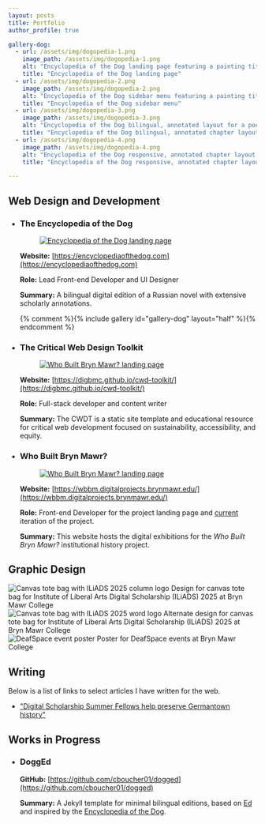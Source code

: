 ```yaml
---
layout: posts
title: Portfolio
author_profile: true

gallery-dog:
  - url: /assets/img/dogopedia-1.png
    image_path: /assets/img/dogopedia-1.png
    alt: "Encyclopedia of the Dog landing page featuring a painting titled, 'Hunters in the Snow' by Pieter Bruegel"
    title: "Encyclopedia of the Dog landing page"
  - url: /assets/img/dogopedia-2.png
    image_path: /assets/img/dogopedia-2.png
    alt: "Encyclopedia of the Dog sidebar menu featuring a painting titled, 'Man lecturing to wolves'"
    title: "Encyclopedia of the Dog sidebar menu"
  - url: /assets/img/dogopedia-3.png
    image_path: /assets/img/dogopedia-3.png
    alt: "Encyclopedia of the Dog bilingual, annotated layout for a poetry chapter"
    title: "Encyclopedia of the Dog bilingual, annotated chapter layout"
  - url: /assets/img/dogopedia-4.png
    image_path: /assets/img/dogopedia-4.png
    alt: "Encyclopedia of the Dog responsive, annotated chapter layout for mobile devices"
    title: "Encyclopedia of the Dog responsive, annotated chapter layout for mobile devices"

---
```


## Web Design and Development

- ### The Encyclopedia of the Dog

  <figure>
    <a href="https://encyclopediaofthedog.com/"><img alt="Encyclopedia of the Dog landing page" src="{{ site.baseurl }}/assets/img/dogopedia-1.png"/></a>
  </figure>

  **Website:** [https://encyclopediaofthedog.com](https://encyclopediaofthedog.com)
  
  **Role:** Lead Front-end Developer and UI Designer
  
  **Summary:** A bilingual digital edition of a Russian novel with extensive scholarly annotations.

  {% comment %}{% include gallery id="gallery-dog" layout="half" %}{% endcomment %}


- ### The Critical Web Design Toolkit

  <figure>
    <a href="https://digbmc.github.io/cwd-toolkit/"><img alt="Who Built Bryn Mawr? landing page" src="{{ site.baseurl }}/assets/img/cwdt-landing.png"/></a>
  </figure>
  
  **Website:** [https://digbmc.github.io/cwd-toolkit/](https://digbmc.github.io/cwd-toolkit/)
  
  **Role:** Full-stack developer and content writer
  
  **Summary:** The CWDT is a static site template and educational resource for critical web development focused on sustainability, accessibility, and equity.

- ### Who Built Bryn Mawr?

  <figure>
    <a href="https://wbbm.digitalprojects.brynmawr.edu/"><img alt="Who Built Bryn Mawr? landing page" src="{{ site.baseurl }}/assets/img/wbbm-landing.png"/></a>
  </figure>

  **Website:** [https://wbbm.digitalprojects.brynmawr.edu/](https://wbbm.digitalprojects.brynmawr.edu/)
  
  **Role:** Front-end Developer for the project landing page and [current](https://wbbm.digitalprojects.brynmawr.edu/current/) iteration of the project.
  
  **Summary:** This website hosts the digital exhibitions for the *Who Built Bryn Mawr?* institutional history project.

## Graphic Design

<img alt="Canvas tote bag with ILiADS 2025 column logo" src="{{ site.baseurl }}/assets/img/iliads-2025-tote.png"/>
<caption>Design for canvas tote bag for Institute of Liberal Arts Digital Scholarship (ILiADS) 2025 at Bryn Mawr College</caption>
<br>

<img alt="Canvas tote bag with ILiADS 2025 word logo" src="{{ site.baseurl }}/assets/img/iliads-2025-tote-2.png"/>
<caption>Alternate design for canvas tote bag for Institute of Liberal Arts Digital Scholarship (ILiADS) 2025 at Bryn Mawr College</caption>
<br>

<img alt="DeafSpace event poster" src="{{ site.baseurl }}/assets/img/deafspace-poster.png"/>
<caption>Poster for DeafSpace events at Bryn Mawr College</caption>

## Writing
Below is a list of links to select articles I have written for the web.

- ["Digital Scholarship Summer Fellows help preserve Germantown history"](https://www.brynmawr.edu/stories/digital-scholarship-summer-fellows-help-preserve-germantown-history)

## Works in Progress
- ### DoggEd
  
  **GitHub:** [https://github.com/cboucher01/dogged](https://github.com/cboucher01/dogged)
  
  **Summary:** A Jekyll template for minimal bilingual editions, based on [Ed](http://minicomp.github.io/ed) and inspired by the [Encyclopedia of the Dog](https://encyclopediaofthedog.com).
